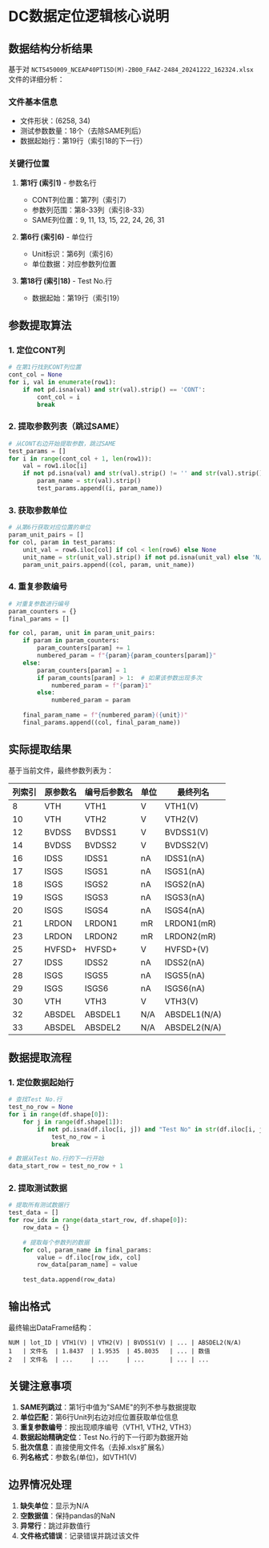 # DC数据定位逻辑核心说明

## 数据结构分析结果

基于对 `NCT5450009_NCEAP40PT15D(M)-2B00_FA4Z-2484_20241222_162324.xlsx` 文件的详细分析：

### 文件基本信息

- 文件形状：(6258, 34)
- 测试参数数量：18个（去除SAME列后）
- 数据起始行：第19行（索引18的下一行）

### 关键行位置

1. **第1行 (索引1)** - 参数名行
   - CONT列位置：第7列（索引7）
   - 参数列范围：第8-33列（索引8-33）
   - SAME列位置：9, 11, 13, 15, 22, 24, 26, 31

2. **第6行 (索引6)** - 单位行
   - Unit标识：第6列（索引6）
   - 单位数据：对应参数列位置

3. **第18行 (索引18)** - Test No.行
   - 数据起始：第19行（索引19）

## 参数提取算法

### 1. 定位CONT列

```python
# 在第1行找到CONT列位置
cont_col = None
for i, val in enumerate(row1):
    if not pd.isna(val) and str(val).strip() == 'CONT':
        cont_col = i
        break
```

### 2. 提取参数列表（跳过SAME）

```python
# 从CONT右边开始提取参数，跳过SAME
test_params = []
for i in range(cont_col + 1, len(row1)):
    val = row1.iloc[i]
    if not pd.isna(val) and str(val).strip() != '' and str(val).strip() != 'SAME':
        param_name = str(val).strip()
        test_params.append((i, param_name))
```

### 3. 获取参数单位

```python
# 从第6行获取对应位置的单位
param_unit_pairs = []
for col, param in test_params:
    unit_val = row6.iloc[col] if col < len(row6) else None
    unit_name = str(unit_val).strip() if not pd.isna(unit_val) else 'N/A'
    param_unit_pairs.append((col, param, unit_name))
```

### 4. 重复参数编号

```python
# 对重复参数进行编号
param_counters = {}
final_params = []

for col, param, unit in param_unit_pairs:
    if param in param_counters:
        param_counters[param] += 1
        numbered_param = f"{param}{param_counters[param]}"
    else:
        param_counters[param] = 1
        if param_counts[param] > 1:  # 如果该参数出现多次
            numbered_param = f"{param}1"
        else:
            numbered_param = param
    
    final_param_name = f"{numbered_param}({unit})"
    final_params.append((col, final_param_name))
```

## 实际提取结果

基于当前文件，最终参数列表为：

| 列索引 | 原参数名 | 编号后参数名 | 单位 | 最终列名 |
|--------|----------|--------------|------|----------|
| 8      | VTH      | VTH1         | V    | VTH1(V)  |
| 10     | VTH      | VTH2         | V    | VTH2(V)  |
| 12     | BVDSS    | BVDSS1       | V    | BVDSS1(V) |
| 14     | BVDSS    | BVDSS2       | V    | BVDSS2(V) |
| 16     | IDSS     | IDSS1        | nA   | IDSS1(nA) |
| 17     | ISGS     | ISGS1        | nA   | ISGS1(nA) |
| 18     | ISGS     | ISGS2        | nA   | ISGS2(nA) |
| 19     | ISGS     | ISGS3        | nA   | ISGS3(nA) |
| 20     | ISGS     | ISGS4        | nA   | ISGS4(nA) |
| 21     | LRDON    | LRDON1       | mR   | LRDON1(mR) |
| 23     | LRDON    | LRDON2       | mR   | LRDON2(mR) |
| 25     | HVFSD+   | HVFSD+       | V    | HVFSD+(V) |
| 27     | IDSS     | IDSS2        | nA   | IDSS2(nA) |
| 28     | ISGS     | ISGS5        | nA   | ISGS5(nA) |
| 29     | ISGS     | ISGS6        | nA   | ISGS6(nA) |
| 30     | VTH      | VTH3         | V    | VTH3(V)  |
| 32     | ABSDEL   | ABSDEL1      | N/A  | ABSDEL1(N/A) |
| 33     | ABSDEL   | ABSDEL2      | N/A  | ABSDEL2(N/A) |

## 数据提取流程

### 1. 定位数据起始行

```python
# 查找Test No.行
test_no_row = None
for i in range(df.shape[0]):
    for j in range(df.shape[1]):
        if not pd.isna(df.iloc[i, j]) and "Test No" in str(df.iloc[i, j]):
            test_no_row = i
            break

# 数据从Test No.行的下一行开始
data_start_row = test_no_row + 1
```

### 2. 提取测试数据

```python
# 提取所有测试数据行
test_data = []
for row_idx in range(data_start_row, df.shape[0]):
    row_data = {}
    
    # 提取每个参数列的数据
    for col, param_name in final_params:
        value = df.iloc[row_idx, col]
        row_data[param_name] = value
    
    test_data.append(row_data)
```

## 输出格式

最终输出DataFrame结构：

```
NUM | lot_ID | VTH1(V) | VTH2(V) | BVDSS1(V) | ... | ABSDEL2(N/A)
1   | 文件名  | 1.8437  | 1.9535  | 45.8035   | ... | 数值
2   | 文件名  | ...     | ...     | ...       | ... | ...
```

## 关键注意事项

1. **SAME列跳过**：第1行中值为"SAME"的列不参与数据提取
2. **单位匹配**：第6行Unit列右边对应位置获取单位信息
3. **重复参数编号**：按出现顺序编号（VTH1, VTH2, VTH3）
4. **数据起始精确定位**：Test No.行的下一行即为数据开始
5. **批次信息**：直接使用文件名（去掉.xlsx扩展名）
6. **列名格式**：参数名(单位)，如VTH1(V)

## 边界情况处理

1. **缺失单位**：显示为N/A
2. **空数据值**：保持pandas的NaN
3. **异常行**：跳过非数值行
4. **文件格式错误**：记录错误并跳过该文件
